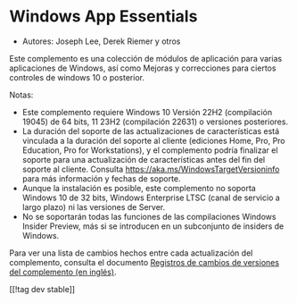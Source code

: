 # Windows App Essentials #

* Autores: Joseph Lee, Derek Riemer y otros

Este complemento es una colección de módulos de aplicación para varias
aplicaciones de Windows, así como Mejoras y correcciones para ciertos
controles de windows 10 o posterior.

Notas:

* Este complemento requiere Windows 10 Versión 22H2 (compilación 19045) de
  64 bits, 11 23H2 (compilación 22631) o versiones posteriores.
* La duración del soporte de las actualizaciones de características está
  vinculada a la duración del soporte al cliente (ediciones Home, Pro, Pro
  Education, Pro for Workstations), y el complemento podría finalizar el
  soporte para una actualización de características antes del fin del
  soporte al cliente. Consulta <https://aka.ms/WindowsTargetVersioninfo>
  para más información y fechas de soporte.
* Aunque la instalación es posible, este complemento no soporta Windows 10
  de 32 bits, Windows Enterprise LTSC (canal de servicio a largo plazo) ni
  las versiones de Server.
* No se soportarán todas las funciones de las compilaciones Windows Insider
  Preview, más si se introducen en un subconjunto de insiders de Windows.

Para ver una lista de cambios hechos entre cada actualización del
complemento, consulta el documento [Registros de cambios de versiones del
complemento (en inglés)][1].

[[!tag dev stable]]

[1]: https://github.com/josephsl/wintenapps/blob/main/changes.md
